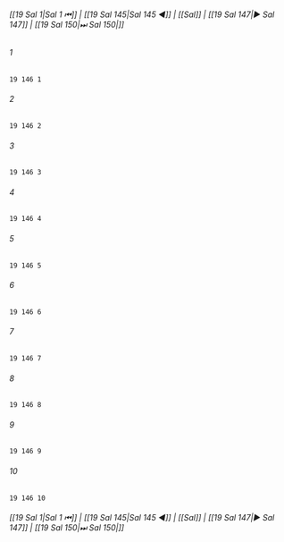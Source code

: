 
###### [[19 Sal 1|Sal 1 ⏮]] | [[19 Sal 145|Sal 145 ◀]] | [[Sal]] | [[19 Sal 147|▶ Sal 147]] | [[19 Sal 150|⏭ Sal 150|]]

###### 1
``` verse
19 146 1 
```
###### 2
``` verse
19 146 2 
```
###### 3
``` verse
19 146 3 
```
###### 4
``` verse
19 146 4 
```
###### 5
``` verse
19 146 5 
```
###### 6
``` verse
19 146 6 
```
###### 7
``` verse
19 146 7 
```
###### 8
``` verse
19 146 8 
```
###### 9
``` verse
19 146 9 
```
###### 10
``` verse
19 146 10 
```

###### [[19 Sal 1|Sal 1 ⏮]] | [[19 Sal 145|Sal 145 ◀]] | [[Sal]] | [[19 Sal 147|▶ Sal 147]] | [[19 Sal 150|⏭ Sal 150|]]

